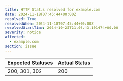 ```yaml
---
title: HTTP Status resolved for example.com
date: 2024-11-18T07:45:44+00:00Z
resolved: True
resolvedWhen: 2024-11-18T07:45:44+00:00Z
resolvedStartTime: 2024-10-25T21:09:43.191474+00:00
severity: notice
affected:
  - example.com
section: issue
---
```


| Expected Statuses | Actual Status  |
|-------------------|----------------|
| 200, 301, 302 | 200 |
